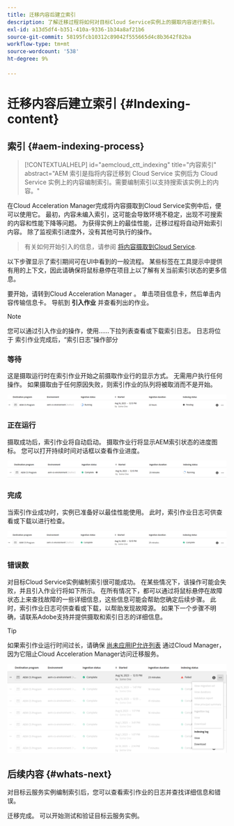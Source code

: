 ```yaml
---
title: 迁移内容后建立索引
description: 了解迁移过程将如何对目标Cloud Service实例上的摄取内容进行索引。
exl-id: a13d5df4-b351-410a-9336-1b34a8af21b6
source-git-commit: 58195fcb10312c89042f555665d4c8b3642f82ba
workflow-type: tm+mt
source-wordcount: '538'
ht-degree: 9%

---
```


# 迁移内容后建立索引 {#Indexing-content}

## 索引 {#aem-indexing-process}

>[!CONTEXTUALHELP]
>id="aemcloud_ctt_indexing"
>title="内容索引"
>abstract="AEM 索引是指将内容迁移到 Cloud Service 实例后为 Cloud Service 实例上的内容编制索引。需要编制索引以支持搜索该实例上的内容。"

在Cloud Acceleration Manager完成将内容摄取到Cloud Service实例中后，便可以使用它。 最初，内容未编入索引，这可能会导致环境不稳定，出现不可搜索的内容和性能下降等问题。 为获得实例上的最佳性能，迁移过程将自动开始索引内容。 除了监视索引进度外，没有其他可执行的操作。

> 有关如何开始引入的信息，请参阅 [将内容摄取到Cloud Service](/help/journey-migration/content-transfer-tool/using-content-transfer-tool/ingesting-content.md).

以下步骤显示了索引期间可在UI中看到的一般流程。 某些标签在工具提示中提供有用的上下文，因此请确保将鼠标悬停在项目上以了解有关当前索引状态的更多信息。

要开始，请转到Cloud Acceleration Manager 。 单击项目信息卡，然后单击内容传输信息卡。 导航到 **引入作业** 并查看列出的作业。

>[!NOTE]
>您可以通过引入作业的操作，使用……下拉列表查看或下载索引日志。 日志将位于
> 索引作业完成后，“索引日志”操作部分

### 等待

这是摄取运行时在索引作业开始之前摄取作业行的显示方式。 无需用户执行任何操作。 如果摄取由于任何原因失败，则索引作业的队列将被取消而不是开始。

![图像](/help/journey-migration/content-transfer-tool/assets-indexing/pending.png)

### 正在运行

摄取成功后，索引作业将自动启动。 摄取作业行将显示AEM索引状态的进度图标。 您可以打开持续时间对话框以查看作业进度。

![图像](/help/journey-migration/content-transfer-tool/assets-indexing/running.png)

### 完成

当索引作业成功时，实例已准备好以最佳性能使用。 此时，索引作业日志可供查看或下载以进行检查。

![图像](/help/journey-migration/content-transfer-tool/assets-indexing/complete.png)

### 错误数

对目标Cloud Service实例编制索引很可能成功。 在某些情况下，该操作可能会失败，并且引入作业行将如下所示。 在所有情况下，都可以通过将鼠标悬停在故障状态上来查找故障的一些详细信息，这些信息可能会帮助您确定后续步骤。 此时，索引作业日志可供查看或下载，以帮助发现故障源。 如果下一个步骤不明确，请联系Adobe支持并提供摄取和索引日志的详细信息。

>[!TIP]
>
> 如果索引作业运行时间过长，请确保 [尚未应用IP允许列表](/help/implementing/cloud-manager/ip-allow-lists/apply-allow-list.md) 通过Cloud Manager，因为它阻止Cloud Acceleration Manager访问迁移服务。

![图像](/help/journey-migration/content-transfer-tool/assets-indexing/failed.png)

## 后续内容 {#whats-next}

对目标云服务实例编制索引后，您可以查看索引作业的日志并查找详细信息和错误。

迁移完成。 可以开始测试和验证目标云服务实例。
